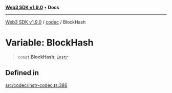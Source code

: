[**Web3 SDK v1.9.0**](../../../README.md) • **Docs**

***

[Web3 SDK v1.9.0](../../../globals.md) / [codec](../README.md) / BlockHash

# Variable: BlockHash

> `const` **BlockHash**: [`Instr`](../type-aliases/Instr.md)

## Defined in

[src/codec/instr-codec.ts:386](https://github.com/Mystic-Nayy/alephium-web3/blob/c1afd789a197ce5fe21f08c2965942090157c33d/packages/web3/src/codec/instr-codec.ts#L386)
